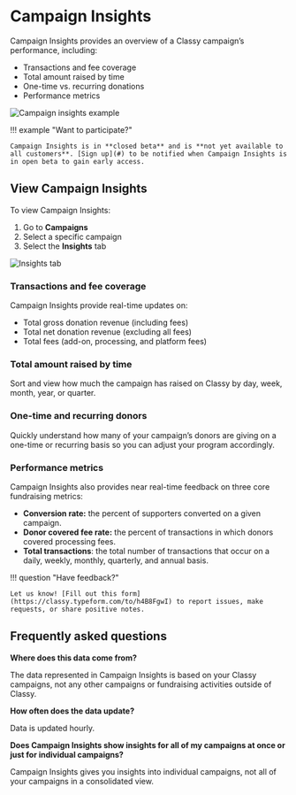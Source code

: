 # Campaign Insights

Campaign Insights provides an overview of a Classy campaign’s performance, including:

- Transactions and fee coverage
- Total amount raised by time
- One-time vs. recurring donations
- Performance metrics

![Campaign insights example](https://learn.classy.org/rs/673-DCU-558/images/campaign-insights.png)

!!! example "Want to participate?"

    Campaign Insights is in **closed beta** and is **not yet available to all customers**. [Sign up](#) to be notified when Campaign Insights is in open beta to gain early access.

## View Campaign Insights

To view Campaign Insights:

1. Go to **Campaigns**
2. Select a specific campaign
3. Select the **Insights** tab

![Insights tab](https://learn.classy.org/rs/673-DCU-558/images/campaign-insights-tab.png)

### Transactions and fee coverage

Campaign Insights provide real-time updates on:

- Total gross donation revenue (including fees)
- Total net donation revenue (excluding all fees)
- Total fees (add-on, processing, and platform fees)

### Total amount raised by time

Sort and view how much the campaign has raised on Classy by day, week, month, year, or quarter.

### One-time and recurring donors

Quickly understand how many of your campaign’s donors are giving on a one-time or recurring basis so you can adjust your program accordingly.

### Performance metrics

Campaign Insights also provides near real-time feedback on three core fundraising metrics:

- **Conversion rate:** the percent of supporters converted on a given campaign.
- **Donor covered fee rate:** the percent of transactions in which donors covered processing fees.
- **Total transactions**: the total number of transactions that occur on a daily, weekly, monthly, quarterly, and annual basis.

!!! question "Have feedback?"

    Let us know! [Fill out this form](https://classy.typeform.com/to/h4B8FgwI) to report issues, make requests, or share positive notes.

## **Frequently asked questions**

**Where does this data come from?**

The data represented in Campaign Insights is based on your Classy campaigns, not any other campaigns or fundraising activities outside of Classy.

**How often does the data update?**

Data is updated hourly.

**Does Campaign Insights show insights for all of my campaigns at once or just for individual campaigns?**

Campaign Insights gives you insights into individual campaigns, not all of your campaigns in a consolidated view.
